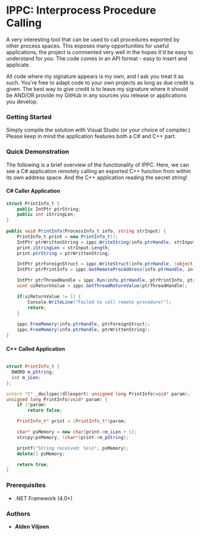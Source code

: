# IPPC: Interprocess Procedure Calling
A very interesting tool that can be used to call procedures exported by other process spaces. This exposes many opportunities for useful applications, the project is commented very well in the hopes it'd be easy to understand for you. The code comes in an API format - easy to insert and applicate.

All code where my signature appears is my own, and I ask you treat it as such. You're free to adapt code to your own projects as long as due credit is given. The best way to give credit is to leave my signature where it should be AND/OR provide my GitHub in any sources you release or applications you develop.

### Getting Started
Simply compile the solution with Visual Studio (or your choice of compiler.)
Please keep in mind the application features both a C# and C++ part.

### Quick Demonstration
The following is a brief overview of the functionality of IPPC.
Here, we can see a C# application remotely calling an exported C++ function from within its own address space.
And the C++ application reading the secret string!

#### C# Caller Application
```csharp
struct PrintInfo_t {
	public IntPtr ptrString;
	public int iStringLen;
}
	
public void PrintInfo(ProcessInfo_t info, string strInput) {
	PrintInfo_t print = new PrintInfo_t();
	IntPtr ptrWrittenString = ippc.WriteString(info.ptrHandle, strInput);
	print.iStringLen = strInput.Length;
	print.ptrString = ptrWrittenString;

	IntPtr ptrForeignStruct = ippc.WriteStruct(info.ptrHandle, (object)print);
	IntPtr ptrPrintInfo = ippc.GetRemoteProcAddress(info.ptrHandle, info.ptrBaseAddress, "PrintInfo");

	IntPtr ptrThreadHandle = ippc.Run(info.ptrHandle, ptrPrintInfo, ptrForeignStruct);
	uint uiReturnValue = ippc.GetThreadReturnValue(ptrThreadHandle);

	if(uiReturnValue != 1) {
		Console.WriteLine("Failed to call remote procedure!");
		return;
	}
	
	ippc.FreeMemory(info.ptrHandle, ptrForeignStruct);
	ippc.FreeMemory(info.ptrHandle, ptrWrittenString);
}
```

#### C++ Called Application
```cpp

struct PrintInfo_t {
  DWORD m_pString;
  int m_iLen;
};

extern "C" _declspec(dllexport) unsigned long PrintInfo(void* param);
unsigned long PrintInfo(void* param) {
	if (!param)
		return false;

    PrintInfo_t* print = (PrintInfo_t*)param;

	char* psMemory = new char[print->m_iLen + 1];
	strcpy(psMemory, (char*)print->m_pString);

    printf("String received: %s\n", psMemory);
	delete[] psMemory;

    return true;
}
```

### Prerequisites
* .NET Framework (4.0+)

### Authors
* **Alden Viljoen**